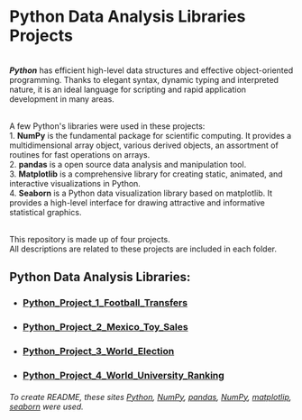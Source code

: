 # Python Data Analysis Libraries Projects
<br />***Python*** has efficient high-level data structures and effective object-oriented programming. Thanks to elegant syntax, dynamic typing and interpreted nature, it is an ideal language for scripting and rapid application development in many areas. 

<br />A few Python's libraries were used in these projects:
<br />1. **NumPy** is the fundamental package for scientific computing. It provides a multidimensional array object, various derived objects, an assortment of routines for fast operations on arrays.
<br />2. **pandas** is a open source data analysis and manipulation tool.
<br />3. **Matplotlib** is a comprehensive library for creating static, animated, and interactive visualizations in Python.
<br />4. **Seaborn** is a Python data visualization library based on matplotlib. It provides a high-level interface for drawing attractive and informative statistical graphics.

<br />This repository is made up of four projects.
<br />All descriptions are related to these projects are included in each folder.

## Python Data Analysis Libraries:
- ### [Python_Project_1_Football_Transfers](https://github.com/Longwinter93/Python_Data_Analysis_Libraries_Projects/tree/main/Python_Project_1_Football_Transfers)
- ### [Python_Project_2_Mexico_Toy_Sales](https://github.com/Longwinter93/Python_Data_Analysis_Libraries_Projects/tree/main/Python_Project_2_Mexico_Toy_Sales)
- ### [Python_Project_3_World_Election](https://github.com/Longwinter93/Python_Data_Analysis_Libraries_Projects/tree/main/Python_Project_3_World_Election)
- ### [Python_Project_4_World_University_Ranking](https://github.com/Longwinter93/Python_Data_Analysis_Libraries_Projects/blob/main/Python_Project_4_World_University_Ranking/Python_Project_4_World_University_Ranking.ipynb)

###### To create README, these sites [Python](https://docs.python.org/3/tutorial/index.html), [NumPy](https://numpy.org/), [pandas](https://pandas.pydata.org/), [NumPy](https://numpy.org/), [matplotlip](https://matplotlib.org/), [seaborn](https://seaborn.pydata.org/) were used.
